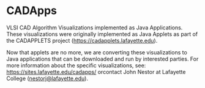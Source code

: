 # CADApps
VLSI CAD Algorithm Visualizations implemented as Java Applications.
These visualizations were originally implemented as Java Applets as
part of the CADAPPLETS project (https://cadapplets.lafayette.edu).

Now that applets are no more, we are converting these visualizations to
Java applications that can be downloaded and run by interested parties.
For more  information about the specific visualizations, see:
https://sites.lafayette.edu/cadapps/
orcontact John Nestor at Lafayette College (nestorj@lafayette.edu).  
